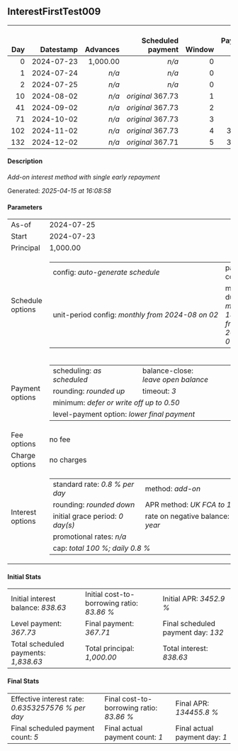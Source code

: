 <h2>InterestFirstTest009</h2><table><thead style="vertical-align: bottom;"><th style="text-align: right;">Day</th><th style="text-align: right;">Datestamp</th><th style="text-align: right;">Advances</th><th style="text-align: right;">Scheduled payment</th><th style="text-align: right;">Window</th><th style="text-align: right;">Payment due</th><th style="text-align: right;">Actual payments</th><th style="text-align: right;">Generated payment</th><th style="text-align: right;">Net effect</th><th style="text-align: right;">Payment status</th><th style="text-align: right;">Balance status</th><th style="text-align: right;">Simple interest</th><th style="text-align: right;">New interest</th><th style="text-align: right;">New charges</th><th style="text-align: right;">Principal portion</th><th style="text-align: right;">Fee portion</th><th style="text-align: right;">Interest portion</th><th style="text-align: right;">Charges portion</th><th style="text-align: right;">Fee refund</th><th style="text-align: right;">Principal balance</th><th style="text-align: right;">Fee balance</th><th style="text-align: right;">Interest balance</th><th style="text-align: right;">Charges balance</th><th style="text-align: right;">Settlement figure</th><th style="text-align: right;">Fee refund if&nbsp;settled</th></thead><tr style="text-align: right;"><td class="ci00">0</td><td class="ci01" style="white-space: nowrap;">2024-07-23</td><td class="ci02">1,000.00</td><td class="ci03" style="white-space: nowrap;"><i>n/a<i></td><td class="ci04">0</td><td class="ci05">0.00</td><td class="ci06"><i>n/a</i></td><td class="ci07"><i>n/a</i></td><td class="ci08">0.00</td><td class="ci09"><i>none&nbsp;scheduled</i></td><td class="ci10">open</td><td class="ci13">0.0000</td><td class="ci14">0.0000</td><td class="ci15"><i>n/a</i></td><td class="ci16">0.00</td><td class="ci17">0.00</td><td class="ci18">0.00</td><td class="ci19">0.00</td><td class="ci20">0.00</td><td class="ci21">1,000.00</td><td class="ci22">0.00</td><td class="ci23">838.6300</td><td class="ci24">0.00</td><td class="ci25">1,000.00</td><td class="ci26">0.00</td></tr><tr style="text-align: right;"><td class="ci00">1</td><td class="ci01" style="white-space: nowrap;">2024-07-24</td><td class="ci02"><i>n/a</i></td><td class="ci03" style="white-space: nowrap;"><i>n/a<i></td><td class="ci04">0</td><td class="ci05">0.00</td><td class="ci06"><i>confirmed</i>&nbsp;1,007.00</td><td class="ci07"><i>n/a</i></td><td class="ci08">1,007.00</td><td class="ci09"><i>extra&nbsp;payment</i></td><td class="ci10">open</td><td class="ci13">8.0000</td><td class="ci14">0.0000</td><td class="ci15"><i>n/a</i></td><td class="ci16">168.37</td><td class="ci17">0.00</td><td class="ci18">838.63</td><td class="ci19">0.00</td><td class="ci20">0.00</td><td class="ci21">831.63</td><td class="ci22">0.00</td><td class="ci23">0.0000</td><td class="ci24">0.00</td><td class="ci25">1.00</td><td class="ci26">0.00</td></tr><tr style="text-align: right;"><td class="ci00">2</td><td class="ci01" style="white-space: nowrap;">2024-07-25</td><td class="ci02"><i>n/a</i></td><td class="ci03" style="white-space: nowrap;"><i>n/a<i></td><td class="ci04">0</td><td class="ci05">0.00</td><td class="ci06"><i>n/a</i></td><td class="ci07"><i>n/a</i></td><td class="ci08">0.00</td><td class="ci09"><i>information&nbsp;only</i></td><td class="ci10">open</td><td class="ci13">6.6530</td><td class="ci14">0.0000</td><td class="ci15"><i>n/a</i></td><td class="ci16">0.00</td><td class="ci17">0.00</td><td class="ci18">0.00</td><td class="ci19">0.00</td><td class="ci20">0.00</td><td class="ci21">831.63</td><td class="ci22">0.00</td><td class="ci23">0.0000</td><td class="ci24">0.00</td><td class="ci25">7.65</td><td class="ci26">0.00</td></tr><tr style="text-align: right;"><td class="ci00">10</td><td class="ci01" style="white-space: nowrap;">2024-08-02</td><td class="ci02"><i>n/a</i></td><td class="ci03" style="white-space: nowrap;"><i>original</i> 367.73</td><td class="ci04">1</td><td class="ci05">0.00</td><td class="ci06"><i>n/a</i></td><td class="ci07"><i>n/a</i></td><td class="ci08">0.00</td><td class="ci09"><i>nothing&nbsp;due</i></td><td class="ci10">open</td><td class="ci13">53.2243</td><td class="ci14">0.0000</td><td class="ci15"><i>n/a</i></td><td class="ci16">0.00</td><td class="ci17">0.00</td><td class="ci18">0.00</td><td class="ci19">0.00</td><td class="ci20">0.00</td><td class="ci21">831.63</td><td class="ci22">0.00</td><td class="ci23">0.0000</td><td class="ci24">0.00</td><td class="ci25">60.87</td><td class="ci26">0.00</td></tr><tr style="text-align: right;"><td class="ci00">41</td><td class="ci01" style="white-space: nowrap;">2024-09-02</td><td class="ci02"><i>n/a</i></td><td class="ci03" style="white-space: nowrap;"><i>original</i> 367.73</td><td class="ci04">2</td><td class="ci05">0.00</td><td class="ci06"><i>n/a</i></td><td class="ci07"><i>n/a</i></td><td class="ci08">0.00</td><td class="ci09"><i>nothing&nbsp;due</i></td><td class="ci10">open</td><td class="ci13">206.2442</td><td class="ci14">0.0000</td><td class="ci15"><i>n/a</i></td><td class="ci16">0.00</td><td class="ci17">0.00</td><td class="ci18">0.00</td><td class="ci19">0.00</td><td class="ci20">0.00</td><td class="ci21">831.63</td><td class="ci22">0.00</td><td class="ci23">0.0000</td><td class="ci24">0.00</td><td class="ci25">267.12</td><td class="ci26">0.00</td></tr><tr style="text-align: right;"><td class="ci00">71</td><td class="ci01" style="white-space: nowrap;">2024-10-02</td><td class="ci02"><i>n/a</i></td><td class="ci03" style="white-space: nowrap;"><i>original</i> 367.73</td><td class="ci04">3</td><td class="ci05">96.19</td><td class="ci06"><i>n/a</i></td><td class="ci07"><i>n/a</i></td><td class="ci08">96.19</td><td class="ci09"><i>not&nbsp;yet&nbsp;due</i></td><td class="ci10">open</td><td class="ci13">199.5912</td><td class="ci14">0.0000</td><td class="ci15"><i>n/a</i></td><td class="ci16">96.19</td><td class="ci17">0.00</td><td class="ci18">0.00</td><td class="ci19">0.00</td><td class="ci20">0.00</td><td class="ci21">735.44</td><td class="ci22">0.00</td><td class="ci23">0.0000</td><td class="ci24">0.00</td><td class="ci25">466.71</td><td class="ci26">0.00</td></tr><tr style="text-align: right;"><td class="ci00">102</td><td class="ci01" style="white-space: nowrap;">2024-11-02</td><td class="ci02"><i>n/a</i></td><td class="ci03" style="white-space: nowrap;"><i>original</i> 367.73</td><td class="ci04">4</td><td class="ci05">367.73</td><td class="ci06"><i>n/a</i></td><td class="ci07"><i>n/a</i></td><td class="ci08">367.73</td><td class="ci09"><i>not&nbsp;yet&nbsp;due</i></td><td class="ci10">open</td><td class="ci13">182.3891</td><td class="ci14">0.0000</td><td class="ci15"><i>n/a</i></td><td class="ci16">367.73</td><td class="ci17">0.00</td><td class="ci18">0.00</td><td class="ci19">0.00</td><td class="ci20">0.00</td><td class="ci21">367.71</td><td class="ci22">0.00</td><td class="ci23">0.0000</td><td class="ci24">0.00</td><td class="ci25">649.10</td><td class="ci26">0.00</td></tr><tr style="text-align: right;"><td class="ci00">132</td><td class="ci01" style="white-space: nowrap;">2024-12-02</td><td class="ci02"><i>n/a</i></td><td class="ci03" style="white-space: nowrap;"><i>original</i> 367.71</td><td class="ci04">5</td><td class="ci05">367.71</td><td class="ci06"><i>n/a</i></td><td class="ci07"><i>n/a</i></td><td class="ci08">367.71</td><td class="ci09"><i>not&nbsp;yet&nbsp;due</i></td><td class="ci10">closed</td><td class="ci13">88.2504</td><td class="ci14">0.0000</td><td class="ci15"><i>n/a</i></td><td class="ci16">367.71</td><td class="ci17">0.00</td><td class="ci18">0.00</td><td class="ci19">0.00</td><td class="ci20">0.00</td><td class="ci21">0.00</td><td class="ci22">0.00</td><td class="ci23">0.0000</td><td class="ci24">0.00</td><td class="ci25">737.35</td><td class="ci26">0.00</td></tr></table><p><h4>Description</h4><i>Add-on interest method with single early repayment</i></p><p>Generated: <i>2025-04-15 at 16:08:58</i></p><h4>Parameters</h4><table><tr><td>As-of</td><td>2024-07-25</td></tr><tr><td>Start</td><td>2024-07-23</td></tr><tr><td>Principal</td><td>1,000.00</td></tr><tr><td>Schedule options</td><td><table><tr><td>config: <i>auto-generate schedule</i></td><td>payment count: <i>5</i></td></tr><tr><td style="white-space: nowrap;">unit-period config: <i>monthly from 2024-08 on 02</i></td><td>max duration: <i>maximum 180 days from 2024-07-23</i></td></tr></table></td></tr><tr><td>Payment options</td><td><table><tr><td>scheduling: <i>as scheduled</i></td><td>balance-close: <i>leave&nbsp;open&nbsp;balance</i></td></tr><tr><td>rounding: <i>rounded up</i></td><td>timeout: <i>3</i></td></tr><tr><td colspan='2'>minimum: <i>defer&nbsp;or&nbsp;write&nbsp;off&nbsp;up&nbsp;to&nbsp;0.50</i></td></tr><tr><td colspan='2'>level-payment option: <i>lower&nbsp;final&nbsp;payment</i></td></tr></table></td></tr><tr><td>Fee options</td><td>no fee</td></tr><tr><td>Charge options</td><td>no charges</td></tr><tr><td>Interest options</td><td><table><tr><td>standard rate: <i>0.8 % per day</i></td><td>method: <i>add-on</i></td></tr><tr><td>rounding: <i>rounded down</i></td><td>APR method: <i>UK FCA to 1 d.p.</i></td></tr><tr><td>initial grace period: <i>0 day(s)</i></td><td>rate on negative balance: <i>8 % per year</i></td></tr><tr><td colspan="2">promotional rates: <i><i>n/a</i></i></td></tr><tr><td colspan="2">cap: <i>total 100 %; daily 0.8 %</td></tr></table></td></tr></table><h4>Initial Stats</h4><table><tr><td>Initial interest balance: <i>838.63</i></td><td>Initial cost-to-borrowing ratio: <i>83.86 %</i></td><td>Initial APR: <i>3452.9 %</i></td></tr><tr><td>Level payment: <i>367.73</i></td><td>Final payment: <i>367.71</i></td><td>Final scheduled payment day: <i>132</i></td></tr><tr><td>Total scheduled payments: <i>1,838.63</i></td><td>Total principal: <i>1,000.00</i></td><td>Total interest: <i>838.63</i></td></tr></table><h4>Final Stats</h4><table><tr><td>Effective interest rate: <i>0.6353257576 % per day</i></td><td>Final cost-to-borrowing ratio: <i>83.86 %</i></td><td>Final APR: <i>134455.8 %</i></td></tr><tr><td>Final scheduled payment count: <i>5</i></td><td>Final actual payment count: <i>1</i></td><td>Final actual payment day: <i>1</i></td></tr></table>